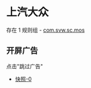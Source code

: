 # 上汽大众

存在 1 规则组 - [com.svw.sc.mos](/src/apps/com.svw.sc.mos.ts)

## 开屏广告

点击"跳过广告"

- [快照-0](https://i.gkd.li/import/12912850)
